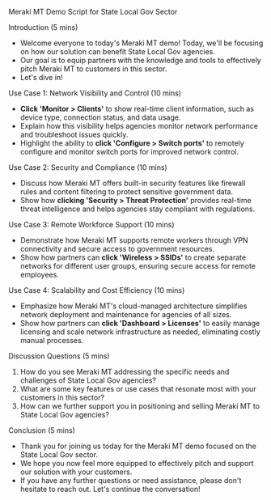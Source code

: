 Meraki MT Demo Script for State Local Gov Sector

Introduction (5 mins)
- Welcome everyone to today's Meraki MT demo! Today, we'll be focusing on how our solution can benefit State Local Gov agencies.
- Our goal is to equip partners with the knowledge and tools to effectively pitch Meraki MT to customers in this sector.
- Let's dive in!

Use Case 1: Network Visibility and Control (10 mins)
- **Click 'Monitor > Clients'** to show real-time client information, such as device type, connection status, and data usage.
- Explain how this visibility helps agencies monitor network performance and troubleshoot issues quickly.
- Highlight the ability to **click 'Configure > Switch ports'** to remotely configure and monitor switch ports for improved network control.

Use Case 2: Security and Compliance (10 mins)
- Discuss how Meraki MT offers built-in security features like firewall rules and content filtering to protect sensitive government data.
- Show how **clicking 'Security > Threat Protection'** provides real-time threat intelligence and helps agencies stay compliant with regulations.

Use Case 3: Remote Workforce Support (10 mins)
- Demonstrate how Meraki MT supports remote workers through VPN connectivity and secure access to government resources.
- Show how partners can **click 'Wireless > SSIDs'** to create separate networks for different user groups, ensuring secure access for remote employees.

Use Case 4: Scalability and Cost Efficiency (10 mins)
- Emphasize how Meraki MT's cloud-managed architecture simplifies network deployment and maintenance for agencies of all sizes.
- Show how partners can **click 'Dashboard > Licenses'** to easily manage licensing and scale network infrastructure as needed, eliminating costly manual processes.

Discussion Questions (5 mins)
1. How do you see Meraki MT addressing the specific needs and challenges of State Local Gov agencies?
2. What are some key features or use cases that resonate most with your customers in this sector?
3. How can we further support you in positioning and selling Meraki MT to State Local Gov agencies?

Conclusion (5 mins)
- Thank you for joining us today for the Meraki MT demo focused on the State Local Gov sector.
- We hope you now feel more equipped to effectively pitch and support our solution with your customers.
- If you have any further questions or need assistance, please don't hesitate to reach out. Let's continue the conversation!